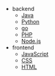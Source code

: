 * backend
    - [Java](/backend/java/java)
    - [Python](/backend/python)
    - [go](/backend/golang)
    - [PHP](/backend/php/php)
    - [Node.js](/backend/nodejs.md)
* frontend
    - [JavaScript](/javascript/javascript)
    - [CSS](/frontend/css/css)
    - [HTML](/frontend/html)
